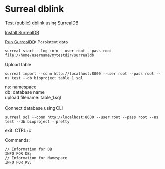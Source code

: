 # Surreal dblink
Test (public) dblink using SurrealDB


[Install SurrealDB](https://surrealdb.com/docs/start/installation)

[Run SurrealDB](https://surrealdb.com/docs/start): Persistent data
```
surreal start --log info --user root --pass root file://home/username/mytestdir/surrealdb
```
Upload table
```
surreal import --conn http://localhost:8000 --user root --pass root --ns test --db bioproject table_1.sql
```
ns: namespace <br>
db: database name <br>
upload filename: table_1.sql <br>
<br>
Connect database using CLI
```
surreal sql --conn http://localhost:8000 --user root --pass root --ns test --db bioproject --pretty
```
exit: CTRL+c

Commands:<br>
```
// Information for DB
INFO FOR DB; 
// Information for Namespace
INFO FOR KV; 
```
